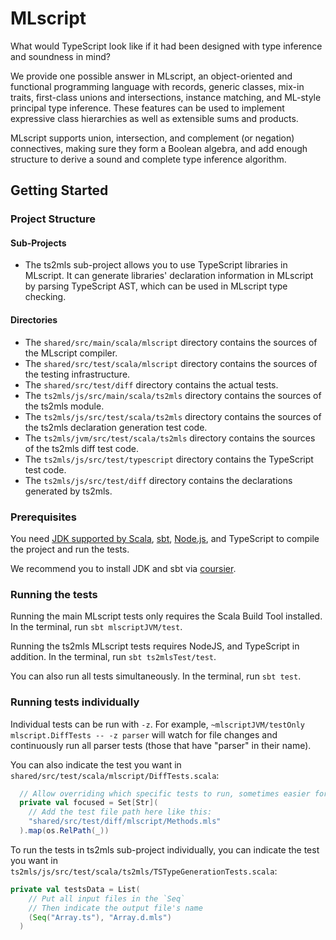 # MLscript

What would TypeScript look like if it had been designed with type inference and soundness in mind?

We provide one possible answer in MLscript, an object-oriented and functional programming language with records, generic classes, mix-in traits, first-class unions and intersections, instance matching, and ML-style principal type inference.
These features can be used to implement expressive class hierarchies as well as extensible sums and products.

MLscript supports union, intersection, and complement (or negation) connectives, making sure they form a Boolean algebra, and add enough structure to derive a sound and complete type inference algorithm.

## Getting Started

### Project Structure

#### Sub-Projects

- The ts2mls sub-project allows you to use TypeScript libraries in MLscript. It can generate libraries' declaration information in MLscript by parsing TypeScript AST, which can be used in MLscript type checking.

#### Directories

- The `shared/src/main/scala/mlscript` directory contains the sources of the MLscript compiler.
- The `shared/src/test/scala/mlscript` directory contains the sources of the testing infrastructure.
- The `shared/src/test/diff` directory contains the actual tests.
- The `ts2mls/js/src/main/scala/ts2mls` directory contains the sources of the ts2mls module.
- The `ts2mls/js/src/test/scala/ts2mls` directory contains the sources of the ts2mls declaration generation test code.
- The `ts2mls/jvm/src/test/scala/ts2mls` directory contains the sources of the ts2mls diff test code.
- The `ts2mls/js/src/test/typescript` directory contains the TypeScript test code.
- The `ts2mls/js/src/test/diff` directory contains the declarations generated by ts2mls.

### Prerequisites

You need [JDK supported by Scala][supported-jdk-versions], [sbt][sbt], [Node.js][node.js], and TypeScript to compile the project and run the tests.

We recommend you to install JDK and sbt via [coursier][coursier].

[supported-jdk-versions]: https://docs.scala-lang.org/overviews/jdk-compatibility/overview.html
[sbt]: https://www.scala-sbt.org/
[node.js]: https://nodejs.org/
[coursier]: https://get-coursier.io/

### Running the tests

Running the main MLscript tests only requires the Scala Build Tool installed.
In the terminal, run `sbt mlscriptJVM/test`.

Running the ts2mls MLscript tests requires NodeJS, and TypeScript in addition.
In the terminal, run `sbt ts2mlsTest/test`.

You can also run all tests simultaneously.
In the terminal, run `sbt test`.

### Running tests individually

Individual tests can be run with `-z`.
For example, `~mlscriptJVM/testOnly mlscript.DiffTests -- -z parser` will watch for file changes and continuously run all parser tests (those that have "parser" in their name).

You can also indicate the test you want in `shared/src/test/scala/mlscript/DiffTests.scala`:

```scala
  // Allow overriding which specific tests to run, sometimes easier for development:
  private val focused = Set[Str](
    // Add the test file path here like this:
    "shared/src/test/diff/mlscript/Methods.mls"
  ).map(os.RelPath(_))
```

To run the tests in ts2mls sub-project individually,
you can indicate the test you want in `ts2mls/js/src/test/scala/ts2mls/TSTypeGenerationTests.scala`:

```scala
private val testsData = List(
    // Put all input files in the `Seq`
    // Then indicate the output file's name
    (Seq("Array.ts"), "Array.d.mls")
  )
```
